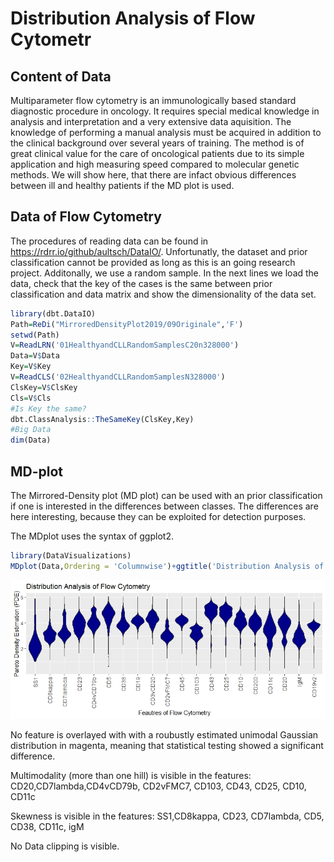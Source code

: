 # Distribution Analysis of Flow Cytometr

## Content of Data

Multiparameter flow cytometry is an immunologically based standard diagnostic procedure in oncology. It requires special medical knowledge in analysis and interpretation and a very extensive data aquisition. The knowledge of performing a manual analysis must be acquired in addition to the clinical background over several years of training. The method is of great clinical value for the care of oncological patients due to its simple application and high measuring speed compared to molecular genetic methods. We will show here, that there are infact obvious differences between ill and healthy patients if the MD plot is used.

## Data of Flow Cytometry
The procedures of reading data can be found in https://rdrr.io/github/aultsch/DataIO/. Unfortunatly, the dataset and prior classification cannot be provided as long as this is an going research project. Additonally, we use a random sample. In the next lines we load the data, check that the key of the cases is the same between prior classification and data matrix and show the dimensionality of the data set. 

```r
library(dbt.DataIO)
Path=ReDi("MirroredDensityPlot2019/09Originale",'F')
setwd(Path)
V=ReadLRN('01HealthyandCLLRandomSamplesC20n328000')
Data=V$Data
Key=V$Key
V=ReadCLS('02HealthyandCLLRandomSamplesN328000')
ClsKey=V$ClsKey
Cls=V$Cls
#Is Key the same?
dbt.ClassAnalysis::TheSameKey(ClsKey,Key)
#Big Data
dim(Data)
```

## MD-plot

The Mirrored-Density plot (MD plot) can be used with an prior classification if one is interested in the differences between classes. The differences are here interesting, because they can be exploited for detection purposes.

The MDplot uses the syntax of ggplot2.

```r
library(DataVisualizations)
MDplot(Data,Ordering = 'Columnwise')+ggtitle('Distribution Analysis of Flow Cytometry')+xlab('Feautres of Flow Cytometry')+ylab('Pareto Density Estimation (PDE)')
```
![](images/FlowCyotometry.jpeg)

No feature is overlayed with with a roubustly estimated unimodal Gaussian distribution  in magenta, meaning that statistical testing showed a significant difference.

Multimodality (more than one hill) is visible in the features: CD20,CD7lambda,CD4vCD79b, CD2vFMC7, CD103, CD43, CD25, CD10, CD11c

Skewness is visible in the features: SS1,CD8kappa, CD23, CD7lambda, CD5, CD38, CD11c, igM

No Data clipping is visible.
